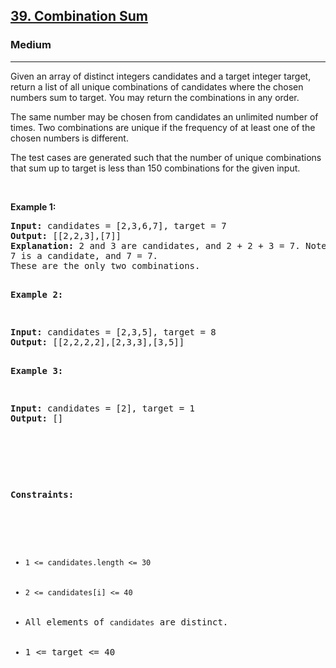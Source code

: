<h2><a href="https://leetcode.com/problems/combination-sum/description/">39. Combination Sum</a></h2><h3>Medium</h3><hr><div><p>Given an array of distinct integers candidates and a target integer target, return a list of all unique combinations of candidates where the chosen numbers sum to target. You may return the combinations in any order.

The same number may be chosen from candidates an unlimited number of times. Two combinations are unique if the frequency
 of at least one of the chosen numbers is different.

The test cases are generated such that the number of unique combinations that sum up to target is less than 150 combinations for the given input.


<p>&nbsp;</p>
<p><strong>Example 1:</strong></p>
<pre><strong>Input:</strong> candidates = [2,3,6,7], target = 7
<strong>Output:</strong> [[2,2,3],[7]]
<strong>Explanation:</strong> 2 and 3 are candidates, and 2 + 2 + 3 = 7. Note that 2 can be used multiple times.
7 is a candidate, and 7 = 7.
These are the only two combinations.

<p><strong>Example 2:</strong></p>
<pre><strong>Input:</strong> candidates = [2,3,5], target = 8
<strong>Output:</strong> [[2,2,2,2],[2,3,3],[3,5]]

<p><strong>Example 3:</strong></p>
<pre><strong>Input:</strong> candidates = [2], target = 1
<strong>Output:</strong> []

<p>&nbsp;</p>

<p><strong>Constraints:</strong></p>

<ul>
	<li><code>1 <= candidates.length <= 30</code></li>
	<li><code>2 <= candidates[i] <= 40</code></li>
    <li>All elements of <code>candidates</code> are distinct.</li>
    <li>1 <= target <= 40</li>
</ul>
</div>